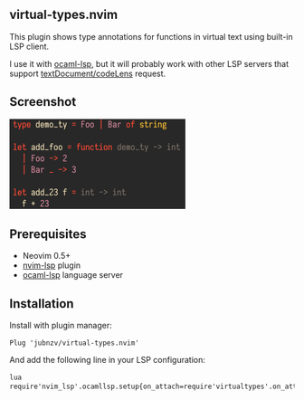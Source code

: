 ## virtual-types.nvim
This plugin shows type annotations for functions in virtual text using built-in LSP client.

I use it with [ocaml-lsp](https://github.com/ocaml/ocaml-lsp), but it will probably work with other LSP servers that support [textDocument/codeLens](https://microsoft.github.io/language-server-protocol/specification#textDocument_codeLens) request.

## Screenshot
![screenshot](./screenshot.png)

## Prerequisites
* Neovim 0.5+
* [nvim-lsp](https://github.com/neovim/nvim-lsp) plugin
* [ocaml-lsp](https://github.com/ocaml/ocaml-lsp) language server

## Installation

Install with plugin manager:

```
Plug 'jubnzv/virtual-types.nvim'
```

And add the following line in your LSP configuration:
```
lua require'nvim_lsp'.ocamllsp.setup{on_attach=require'virtualtypes'.on_attach}
```

